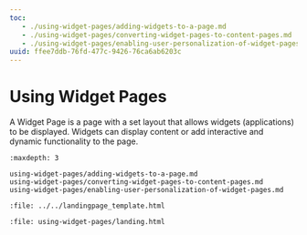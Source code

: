 ```yaml
---
toc:
   - ./using-widget-pages/adding-widgets-to-a-page.md
   - ./using-widget-pages/converting-widget-pages-to-content-pages.md
   - ./using-widget-pages/enabling-user-personalization-of-widget-pages.md
uuid: ffee7ddb-76fd-477c-9426-76ca6ab6203c
---
```

# Using Widget Pages

A Widget Page is a page with a set layout that allows widgets (applications) to be displayed. Widgets can display content or add interactive and dynamic functionality to the page.

```{toctree}
:maxdepth: 3

using-widget-pages/adding-widgets-to-a-page.md
using-widget-pages/converting-widget-pages-to-content-pages.md
using-widget-pages/enabling-user-personalization-of-widget-pages.md
```

```{raw} html
:file: ../../landingpage_template.html
```

```{raw} html
:file: using-widget-pages/landing.html
```
